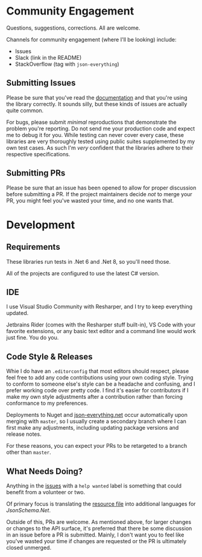# Community Engagement

Questions, suggestions, corrections.  All are welcome.

Channels for community engagement (where I'll be looking) include:

- Issues
- Slack (link in the README)
- StackOverflow (tag with `json-everything`)

## Submitting Issues

Please be sure that you've read the [documentation](https://docs.json-everything.net) and that you're using the library correctly.  It sounds silly, but these kinds of issues are actually quite common.

For bugs, please submit _minimal_ reproductions that demonstrate the problem you're reporting.  Do not send me your production code and expect me to debug it for you.  While testing can never cover every case, these libraries are very thoroughly tested using public suites supplemented by my own test cases.  As such I'm _very_ confident that the libraries adhere to their respective specifications.

## Submitting PRs

Please be sure that an issue has been opened to allow for proper discussion before submitting a PR.  If the project maintainers decide _not_ to merge your PR, you might feel you've wasted your time, and no one wants that.

# Development

## Requirements

These libraries run tests in .Net 6 and .Net 8, so you'll need those.

All of the projects are configured to use the latest C# version.

## IDE

I use Visual Studio Community with Resharper, and I try to keep everything updated.

Jetbrains Rider (comes with the Resharper stuff built-in), VS Code with your favorite extensions, or any basic text editor and a command line would work just fine.  You do you.

## Code Style & Releases

Whie I do have an `.editorconfig` that most editors should respect, please feel free to add any code contributions using your own coding style.  Trying to conform to someone else's style can be a headache and confusing, and I prefer working code over pretty code.  I find it's easier for contributors if I make my own style adjustments after a contribution rather than forcing conformance to my preferences.

Deployments to Nuget and [json-everything.net](https://json-everything.net) occur automatically upon merging with `master`, so I usually create a secondary branch where I can first make any adjustments, including updating package versions and release notes.

For these reasons, you can expect your PRs to be retargeted to a branch other than `master`.

## What Needs Doing?

Anything in the [issues](https://github.com/json-everything/json-everything/issues?q=is%3Aopen+is%3Aissue+label%3A%22help+wanted%22) with a `help wanted` label is something that could benefit from a volunteer or two.

Of primary focus is translating the [resource file](https://github.com/json-everything/json-everything/blob/master/JsonSchema/Localization/Resources.resx) into additional languages for _JsonSchema.Net_.

Outside of this, PRs are welcome.  As mentioned above, for larger changes or changes to the API surface, it's preferred that there be some discussion in an issue before a PR is submitted.  Mainly, I don't want you to feel like you've wasted your time if changes are requested or the PR is ultimately closed unmerged.
